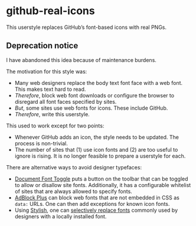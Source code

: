 github-real-icons
=================

This userstyle replaces GitHub’s font-based icons with real PNGs.

Deprecation notice
------------------

I have abandoned this idea because of maintenance burdens.

The motivation for this style was:

* Many web designers replace the body text font face with a web font. This makes text hard to read.
* *Therefore*, block web font downloads or configure the browser to disregard all font faces specified by sites.
* *But*, some sites use web fonts for icons. These include GitHub.
* *Therefore*, write this userstyle.

This used to work except for two points:

* Whenever GitHub adds an icon, the style needs to be updated. The process is non-trivial.
* The number of sites that (1) use icon fonts and (2) are too useful to ignore is rising. It is no longer feasible to prepare a userstyle for each.

There are alternative ways to avoid designer typefaces:

* [Document Font Toggle][dft] puts a button on the toolbar that can be toggled to allow or disallow site fonts. Additionally, it has a configurable whitelist of sites that are always allowed to specify fonts.
* [AdBlock Plus][abp] can block web fonts that are not embedded in CSS as `data:` URLs. One can then add exceptions for known icon fonts.
* Using [Stylish][sty], one can [selectively replace fonts][1] commonly used by designers with a locally installed font.

[dft]: https://addons.mozilla.org/en-US/firefox/addon/document-font-toggle/
[abp]: https://adblockplus.org/en/firefox
[sty]: https://addons.mozilla.org/en-US/firefox/addon/stylish/
[1]: https://adblockplus.org/forum/viewtopic.php?p=100334#p100334
